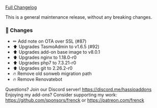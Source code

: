 [Full Changelog][changelog]

This is a general maintenance release, without any breaking changes.

### 🔨 Changes

- ✏ Add note on OTA over SSL (#87)
- ⬆️ Upgrades TasmoAdmin to v1.6.5 (#92)
- ⬆ Upgrades add-on base image to v8.0.1
- ⬆ Upgrades nginx to 1.18.0-r0
- ⬆ Upgrades php7 to 7.3.21-r0
- ⬆ Upgrades git to 2.26.2-r0
- 🔥 Remove old sonweb migration path
- 🔥 Remove Renovatebot

[changelog]: https://github.com/hassio-addons/addon-tasmoadmin/compare/v0.11.0...v0.12.0

Questions? Join our Discord server! https://discord.me/hassioaddons
Enjoying my add-ons? Consider supporting my work:
https://github.com/sponsors/frenck or https://patreon.com/frenck